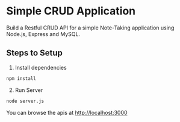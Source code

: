 # Simple CRUD Application

Build a Restful CRUD API for a simple Note-Taking application using Node.js, Express and MySQL.

## Steps to Setup

1. Install dependencies

```bash
npm install
```

2. Run Server

```bash
node server.js
```

You can browse the apis at <http://localhost:3000>

